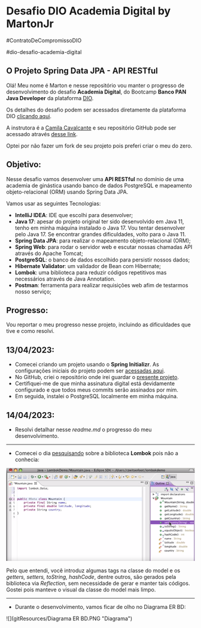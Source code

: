 # Desafio DIO Academia Digital by MartonJr
#ContratoDeCompromissoDIO

#dio-desafio-academia-digital

## O Projeto Spring Data JPA - API RESTful

Olá! Meu nome é Marton e nesse repositório vou manter o progresso de desenvolvimento do desafio **Academia Digital**, do Bootcamp **Banco PAN Java Developer** da plataforma [DIO](https://www.dio.me/).

Os detalhes do desafio podem ser acessados diretamente da plataforma DIO [clicando aqui](https://web.dio.me/project/conhecendo-spring-data-jpa-na-pratica-com-java/learning/abd511f0-a5be-4f02-a204-03eb2614a12a).

A instrutora é a [Camila Cavalcante](https://www.linkedin.com/in/cami-la/) e seu repositório GitHub pode ser acessado através [desse link](https://github.com/cami-la/academia-digital). 

Optei por não fazer um fork de seu projeto pois preferi criar o meu do zero.

## Objetivo:

Nesse desafio vamos desenvolver uma **API RESTful** no domínio de uma academia de ginástica usando banco de dados PostgreSQL e mapeamento objeto-relacional (ORM) usando Spring Data JPA.

Vamos usar as seguintes Tecnologias:

- **IntelliJ IDEA**: IDE que escolhi para desenvolver;
- **Java 17**: apesar do projeto original ter sido desenvolvido em Java 11, tenho em minha máquina instalado o Java 17. Vou tentar desenvolver pelo Java 17. Se encontrar grandes dificuldades, volto para o Java 11.
- **Spring Data JPA**: para realizar o mapeamento objeto-relacional (ORM);
- **Spring Web**: para rodar o servidor web e escutar nossas chamadas API através do Apache Tomcat;
- **PostgreSQL**: o banco de dados escolhido para persistir nossos dados;
- **Hibernate Validator**: um validador de Bean com Hibernate;
- **Lombok**: uma biblioteca para reduzir códigos repetitivos mas necessários através de Java Annotation.
- **Postman**: ferramenta para realizar requisições web afim de testarmos nosso serviço;



## Progresso:

Vou reportar o meu progresso nesse projeto, incluindo as dificuldades que tive e como resolvi.

## 13/04/2023:

- Comecei criando um projeto usando o **Spring Initializr**. As configurações iniciais do projeto podem ser [acessadas aqui](https://start.spring.io/#!type=maven-project&language=java&platformVersion=3.0.5&packaging=jar&jvmVersion=17&groupId=me.dio&artifactId=desafio-academia-digital&name=desafio-academia-digital&description=Desafio%20DIO%20-%20Academia%20Digital%20by%20MartonJr&packageName=me.dio.desafio-academia-digital&dependencies=web,data-jpa,postgresql,validation,lombok). 
- No GitHub, criei o repositório onde irei guardar o [presente projeto](https://github.com/MartonLyra/dio-desafio-academia-digital).
- Certifiquei-me de que minha assinatura digital está devidamente configurado e que todos meus commits serão assinados por mim.
- Em seguida, instalei o PostgreSQL localmente em minha máquina.

## 14/04/2023:

- Resolvi detalhar nesse _readme.md_ o progresso do meu desenvolvimento.

---

- Comecei o dia [pesquisando](https://projectlombok.org/videos/lombok.mp4) sobre a biblioteca **Lombok** pois não a conhecia:

![Lombok](/gitResources/Lombok.png)

Pelo que entendi, você introduz algumas tags na classe do model e os _getters, setters, toString, hashCode_, dentre outros, são gerados pela biblioteca via _Reflection_, sem necessidade de gerar e manter tais códigos. Gostei pois manteve o visual da classe do model mais limpo.

---

- Durante o desenvolvimento, vamos ficar de olho no Diagrama ER BD:

![](gitResources/Diagrama ER BD.PNG "Diagrama")